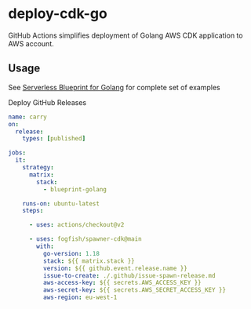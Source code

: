 # deploy-cdk-go

GitHub Actions simplifies deployment of Golang AWS CDK application to AWS account.

## Usage

See [Serverless Blueprint for Golang](https://github.com/fogfish/blueprint-serverless-golang) for complete set of examples 


Deploy GitHub Releases

```yaml
name: carry
on:
  release:
    types: [published]

jobs:
  it:
    strategy:
      matrix:
        stack:
          - blueprint-golang

    runs-on: ubuntu-latest
    steps:

      - uses: actions/checkout@v2

      - uses: fogfish/spawner-cdk@main
        with:
          go-version: 1.18
          stack: ${{ matrix.stack }}
          version: ${{ github.event.release.name }}
          issue-to-create: ./.github/issue-spawn-release.md
          aws-access-key: ${{ secrets.AWS_ACCESS_KEY }}
          aws-secret-key: ${{ secrets.AWS_SECRET_ACCESS_KEY }}
          aws-region: eu-west-1

```

